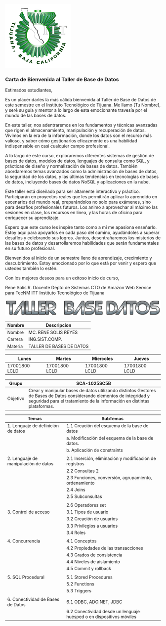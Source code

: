![](images/logo_TECT.png)

### Carta de Bienvenida al Taller de Base de Datos

Estimados estudiantes,

Es un placer darles la más cálida bienvenida al Taller de Base de Datos de este semestre en el Instituto Tecnológico de Tijuana. Me llamo [Tu Nombre], y seré su guía y mentor a lo largo de esta emocionante travesía por el mundo de las bases de datos.

En este taller, nos adentraremos en los fundamentos y técnicas avanzadas que rigen el almacenamiento, manipulación y recuperación de datos. Vivimos en la era de la información, donde los datos son el recurso más valioso, y saber cómo gestionarlos eficazmente es una habilidad indispensable en casi cualquier campo profesional.

A lo largo de este curso, exploraremos diferentes sistemas de gestión de bases de datos, modelos de datos, lenguajes de consulta como SQL, y prácticas de diseño y normalización de bases de datos. También abordaremos temas avanzados como la administración de bases de datos, la seguridad de los datos, y las últimas tendencias en tecnologías de bases de datos, incluyendo bases de datos NoSQL y aplicaciones en la nube.

Este taller está diseñado para ser altamente interactivo y práctico. Participarán en proyectos reales que les permitirán aplicar lo aprendido en escenarios del mundo real, preparándolos no solo para exámenes, sino para desafíos profesionales futuros. Los animo a aprovechar al máximo las sesiones en clase, los recursos en línea, y las horas de oficina para enriquecer su aprendizaje.

Espero que este curso les inspire tanto como a mí me apasiona enseñarlo. Estoy aquí para apoyarlos en cada paso del camino, ayudándoles a superar desafíos y celebrando sus logros. Juntos, desentrañaremos los misterios de las bases de datos y desarrollaremos habilidades que serán fundamentales en su futuro profesional.

Bienvenidos al inicio de un semestre lleno de aprendizaje, crecimiento y descubrimiento. Estoy emocionado por lo que está por venir y espero que ustedes también lo estén.

Con los mejores deseos para un exitoso inicio de curso,

Rene Solis R. 
Docente Depto de Sistemas
CTO de Amazon Web Service para TecNM ITT
Instituto Tecnológico de Tijuana





![](images/tallerdb.png)

| Nombre  | Descripcion
|---------|--------------------------|
| Nombre  | MC. RENE SOLIS REYES     |
| Carrera | ING.SIST.COMP.           |
| Materia | TALLER DE BASES DE DATOS |

| Lunes                    | Martes                   | Miercoles                | Jueves                   | 
|--------------------------|--------------------------|--------------------------|--------------------------|
| 17001800            LCLD | 17001800            LCLD | 17001800            LCLD | 17001800            LCLD |     

| Grupo    | SCA-1025SC5B                                                                                                                                                                                        |
|----------|-----------------------------------------------------------------------------------------------------------------------------------------------------------------------------------------------------|
| Objetivo | Crear y manipular bases de datos utilizando distintos Gestores  de Bases de Datos considerando elementos de integridad y seguridad para  el tratamiento de la información en distintas plataformas. |

| Temas                              	| SubTemas                                                                                                                     	|
|------------------------------------	|------------------------------------------------------------------------------------------------------------------------------	|
| 1. Lenguaje de definición de datos 	| 1.1 Creación del esquema de la base de datos 
|  | a. Modificación del esquema de la base de datos. |
|  | b. Aplicación de constraints     |
|||
| 2. Lenguaje de manipulación de datos |  2.1 Inserción, eliminación y modificación de registros  |
|  | 2.2 Consultas 2|
|  | 2.3 Funciones, conversión, agrupamiento, ordenamiento |
|  | 2.4 Joins  |
|  | 2.5 Subconsultas |
|||
|  | 2.6 Operadores set  |
|  3. Control de acceso 	| 3.1 Tipos de usuario  |
| |3.2 Creación de usuarios | 
| |3.3 Privilegios a usuarios | 
| |3.4 Roles  |
|||
| 4. Concurrencia 	| 4.1 Conceptos | 
| |4.2 Propiedades de las transacciones | 
| |4.3 Grados de consistencia | 
| |4.4 Niveles de aislamiento | 
| |4.5 Commit y rollback 	   |
| | |
| 5. SQL Procedural 	| 5.1 Stored Procedures | 
| |5.2 Functions | 
| |5.3 Triggers | 
|||
| 6. Conectividad de Bases de Datos  |	6.1 ODBC, ADO.NET, JDBC  |
||6.2 Conectividad desde un lenguaje huésped o en dispositivos móviles 		|						
  	  	 

